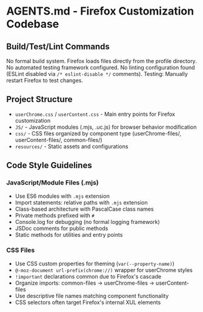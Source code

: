 # AGENTS.md - Firefox Customization Codebase

## Build/Test/Lint Commands
No formal build system. Firefox loads files directly from the profile directory.
No automated testing framework configured.
No linting configuration found (ESLint disabled via `/* eslint-disable */` comments).
Testing: Manually restart Firefox to test changes.

## Project Structure
- `userChrome.css` / `userContent.css` - Main entry points for Firefox customization
- `JS/` - JavaScript modules (.mjs, .uc.js) for browser behavior modification
- `css/` - CSS files organized by component type (userChrome-files/, userContent-files/, common-files/)
- `resources/` - Static assets and configurations

## Code Style Guidelines

### JavaScript/Module Files (.mjs)
- Use ES6 modules with `.mjs` extension
- Import statements: relative paths with `.mjs` extension
- Class-based architecture with PascalCase class names
- Private methods prefixed with `#`
- Console.log for debugging (no formal logging framework)
- JSDoc comments for public methods
- Static methods for utilities and entry points

### CSS Files
- Use CSS custom properties for theming (`var(--property-name)`)
- `@-moz-document url-prefix(chrome://)` wrapper for userChrome styles
- `!important` declarations common due to Firefox's cascade
- Organize imports: common-files → userChrome-files → userContent-files
- Use descriptive file names matching component functionality
- CSS selectors often target Firefox's internal XUL elements